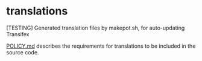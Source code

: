 # translations

[TESTING] Generated translation files by makepot.sh, for auto-updating Transifex

[POLICY.md](POLICY.md) describes the requirements for translations to be
included in the source code.
